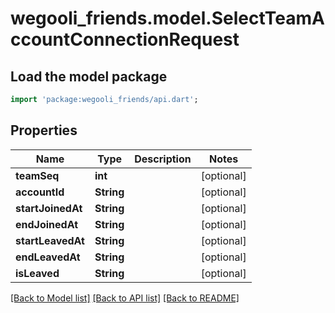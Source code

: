 # wegooli_friends.model.SelectTeamAccountConnectionRequest

## Load the model package

```dart
import 'package:wegooli_friends/api.dart';
```

## Properties

| Name              | Type       | Description | Notes      |
| ----------------- | ---------- | ----------- | ---------- |
| **teamSeq**       | **int**    |             | [optional] |
| **accountId**     | **String** |             | [optional] |
| **startJoinedAt** | **String** |             | [optional] |
| **endJoinedAt**   | **String** |             | [optional] |
| **startLeavedAt** | **String** |             | [optional] |
| **endLeavedAt**   | **String** |             | [optional] |
| **isLeaved**      | **String** |             | [optional] |

[[Back to Model list]](../../README.md#documentation-for-models)
[[Back to API list]](../../README.md#documentation-for-api-endpoints)
[[Back to README]](../../README.md)
